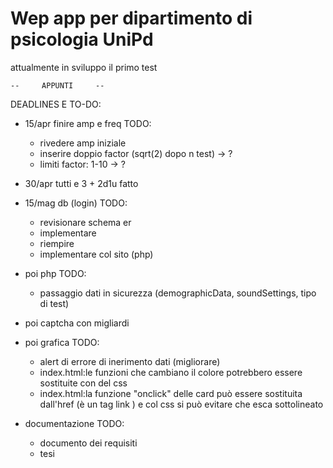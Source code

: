 # Wep app per dipartimento di psicologia UniPd
attualmente in sviluppo il primo test 


	--     APPUNTI     --

DEADLINES E TO-DO:
- 15/apr finire amp e freq
	TODO:
	- rivedere amp iniziale
	- inserire doppio factor (sqrt(2) dopo n test) -> ?
	- limiti factor: 1-10                        -> ?

- 30/apr tutti e 3 + 2d1u
	fatto

- 15/mag db (login)
	TODO:
	- revisionare schema er
	- implementare
	- riempire
	- implementare col sito (php)

- poi php
	TODO:
	- passaggio dati in sicurezza (demographicData, soundSettings, tipo di test)

- poi captcha con migliardi

- poi grafica
	TODO:
	- alert di errore di inerimento dati (migliorare)
	- index.html:le funzioni che cambiano il colore potrebbero essere sostituite con del css
	- index.html:la funzione "onclick" delle card può essere sostituita dall'href (è un tag link <a>) e col css si può evitare che esca sottolineato

- documentazione
	TODO:
	- documento dei requisiti
	- tesi
